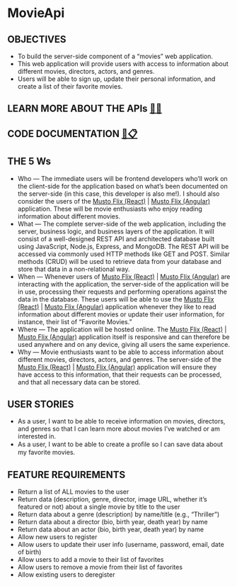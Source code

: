 # MovieApi

## OBJECTIVES

- To build the server-side component of a “movies” web application.
- This web application will provide users with access to information about different movies, directors, actors, and genres.
- Users will be able to sign up, update their personal information, and create a list of their favorite movies.

## LEARN MORE ABOUT THE APIs [🔗🧩](https://musto-movie-api-vf0k.onrender.com/)

## CODE DOCUMENTATION [🔗📋️](https://mustafa-sarshar.github.io/movie-api/)

## THE 5 Ws

- Who — The immediate users will be frontend developers who’ll work on the client-side for the application based on what’s been documented on the server-side (in this case, this developer is also me!). I should also consider the users of the [Musto Flix (React)](https://mustafa-sarshar.github.io/musto-flix-react/) | [Musto Flix (Angular)](https://mustafa-sarshar.github.io/musto-flix-angular) application. These will be movie enthusiasts who enjoy reading information about different movies.
- What — The complete server-side of the web application, including the server, business logic, and business layers of the application. It will consist of a well-designed REST API and architected database built using JavaScript, Node.js, Express, and MongoDB. The REST API will be accessed via commonly used HTTP methods like GET and POST. Similar methods (CRUD) will be used to retrieve data from your database and store that data in a non-relational way.
- When — Whenever users of [Musto Flix (React)](https://mustafa-sarshar.github.io/musto-flix-react/) | [Musto Flix (Angular)](https://mustafa-sarshar.github.io/musto-flix-angular) are interacting with the application, the server-side of the application will be in use, processing their requests and performing operations against the data in the database. These users will be able to use the [Musto Flix (React)](https://mustafa-sarshar.github.io/musto-flix-react/) | [Musto Flix (Angular)](https://mustafa-sarshar.github.io/musto-flix-angular) application whenever they like to read information about different movies or update their user information, for instance, their list of “Favorite Movies.”
- Where — The application will be hosted online. The [Musto Flix (React)](https://mustafa-sarshar.github.io/musto-flix-react/) | [Musto Flix (Angular)](https://mustafa-sarshar.github.io/musto-flix-angular) application itself is responsive and
  can therefore be used anywhere and on any device, giving all users the same experience.
- Why — Movie enthusiasts want to be able to access information about different movies, directors, actors, and genres. The server-side of the [Musto Flix (React)](https://mustafa-sarshar.github.io/musto-flix-react/) | [Musto Flix (Angular)](https://mustafa-sarshar.github.io/musto-flix-angular) application will ensure they have access to this information, that their requests can be processed, and that all necessary data can be stored.

## USER STORIES

- As a user, I want to be able to receive information on movies, directors, and genres so that I can learn more about movies I’ve watched or am interested in.
- As a user, I want to be able to create a proﬁle so I can save data about my favorite movies.

## FEATURE REQUIREMENTS

- Return a list of ALL movies to the user
- Return data (description, genre, director, image URL, whether it’s featured or not) about a single movie by title to the user
- Return data about a genre (description) by name/title (e.g., “Thriller”)
- Return data about a director (bio, birth year, death year) by name
- Return data about an actor (bio, birth year, death year) by name
- Allow new users to register
- Allow users to update their user info (username, password, email, date of birth)
- Allow users to add a movie to their list of favorites
- Allow users to remove a movie from their list of favorites
- Allow existing users to deregister
